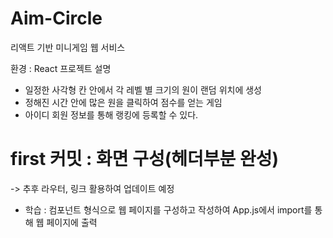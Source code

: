 # Aim-Circle

리액트 기반 미니게임 웹 서비스

환경 : React
프로젝트 설명
  - 일정한 사각형 칸 안에서 각 레벨 별 크기의 원이 랜덤 위치에 생성
  - 정해진 시간 안에 많은 원을 클릭하여 점수를 얻는 게임
  - 아이디 회원 정보를 통해 랭킹에 등록할 수 있다.


# first 커밋 : 화면 구성(헤더부분 완성)
  -> 추후 라우터, 링크 활용하여 업데이트 예정
  - 학습 : 컴포넌트 형식으로 웹 페이지를 구성하고 작성하여 App.js에서 import를 통해 웹 페이지에 출력
